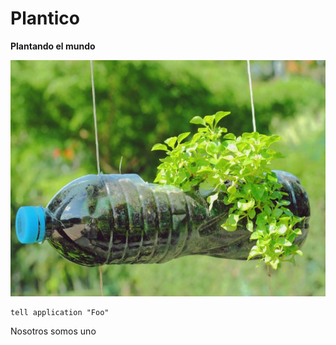# Plantico
<html>
 <body>
  <p><strong>Plantando el mundo</strong></p>
  <img src="sembrar-alimentos-en-botellas.jpg">
  <pre><code>tell application "Foo"</code></pre>
    Nosotros somos uno
</code></pre>
<html>
